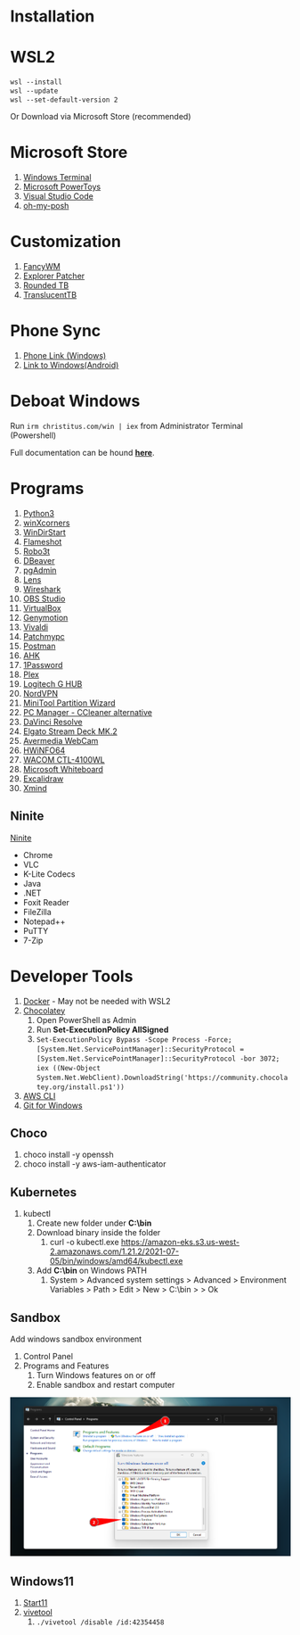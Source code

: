 # Installation

# WSL2

```
wsl --install
wsl --update
wsl --set-default-version 2
```

Or Download via Microsoft Store (recommended)

# Microsoft Store

1. [Windows Terminal](https://apps.microsoft.com/store/detail/windows-terminal/9N0DX20HK701?hl=en-us&gl=us)
2. [Microsoft PowerToys](https://apps.microsoft.com/store/detail/microsoft-powertoys/XP89DCGQ3K6VLD?hl=en-us&gl=us)
3. [Visual Studio Code](https://apps.microsoft.com/store/detail/visual-studio-code/XP9KHM4BK9FZ7Q?hl=en-us&gl=us)
4. [oh-my-posh](https://apps.microsoft.com/store/detail/ohmyposh/XP8K0HKJFRXGCK)



# Customization

1. [FancyWM](https://github.com/FancyWM/fancywm)
2. [Explorer Patcher](https://github.com/valinet/ExplorerPatcher)
3. [Rounded TB](https://apps.microsoft.com/store/detail/9MTFTXSJ9M7F?hl=en-us&gl=US)
4. [TranslucentTB](https://apps.microsoft.com/detail/9PF4KZ2VN4W9?hl=en-us&gl=US)

# Phone Sync
<!-- [Intel Unison - Windows](https://apps.microsoft.com/store/detail/intel%C2%AE-unison%E2%84%A2/9PP9GZM2GN26?hl=en-us&gl=us)
[Intel Unison - Android](https://play.google.com/store/apps/details?id=com.intel.mde&gl=US) -->
1. [Phone Link (Windows)](https://apps.microsoft.com/store/detail/phone-link/9NMPJ99VJBWV)
2. [Link to Windows(Android)](https://play.google.com/web/store/apps/details?id=com.microsoft.appmanager&hl=en_AU&gl=US&pli=1)

# Deboat Windows

Run `irm christitus.com/win | iex` from Administrator Terminal (Powershell)

Full documentation can be hound [**here**](https://christitus.com/windows-11-perfect-install/).
# Programs

1. [Python3](https://www.python.org/downloads/)
2. [winXcorners](https://github.com/vhanla/winxcorners/releases)
3. [WinDirStart](https://windirstat.net/download.html)
4. [Flameshot](https://github.com/flameshot-org/flameshot/releases/latest)
5. [Robo3t](https://robomongo.org/download)
6. [DBeaver](https://dbeaver.io/download/)
7. [pgAdmin](https://www.pgadmin.org/download/pgadmin-4-windows/)
8. [Lens](https://k8slens.dev)
9. [Wireshark](https://www.wireshark.org/#download)
10. [OBS Studio](https://obsproject.com/download)
11. [VirtualBox](https://www.virtualbox.org/wiki/Downloads)
12. [Genymotion](https://www.genymotion.com/download/)
13. [Vivaldi](https://vivaldi.com)
14. [Patchmypc](https://patchmypc.com/home-updater)
15. [Postman](https://www.postman.com/downloads/)
16. [AHK](https://www.autohotkey.com)
17. [1Password](https://1password.com/downloads/windows/)
18. [Plex](https://www.plex.tv/media-server-downloads/#plex-app)
19. [Logitech G HUB](https://www.logitechg.com/en-us/innovation/g-hub.html)
20. [NordVPN](https://nordvpn.com/download/windows/)
21. [MiniTool Partition Wizard](https://www.partitionwizard.com/download.html)
22. [PC Manager - CCleaner alternative](https://pcmanager-en.microsoft.com/)
23. [DaVinci Resolve](https://www.blackmagicdesign.com/products/davinciresolve)
24. [Elgato Stream Deck MK.2](https://www.elgato.com/en/downloads)
25. [Avermedia WebCam](https://www.avermedia.com/en/product-detail/PW513#download)
26. [HWiNFO64](https://www.hwinfo.com/download/)
27. [WACOM CTL-4100WL](https://www.wacom.com/en-us/support/product-support/drivers)
28. [Microsoft Whiteboard](https://www.microsoft.com/store/apps/9mspc6mp8fm4)
29. [Excalidraw](https://excalidraw.com/)
30. [Xmind](https://xmind.app/download/)

## Ninite
[Ninite](https://ninite.com)

- Chrome
- VLC
- K-Lite Codecs
- Java
- .NET
- Foxit Reader
- FileZilla
- Notepad++
- PuTTY
- 7-Zip

# Developer Tools

1. [Docker](https://www.docker.com/products/docker-desktop) - May not be needed with WSL2
2. [Chocolatey](https://chocolatey.org/install)
   1. Open PowerShell as Admin
   2. Run **Set-ExecutionPolicy AllSigned**
   3. ``` Set-ExecutionPolicy Bypass -Scope Process -Force; [System.Net.ServicePointManager]::SecurityProtocol = [System.Net.ServicePointManager]::SecurityProtocol -bor 3072; iex ((New-Object System.Net.WebClient).DownloadString('https://community.chocolatey.org/install.ps1')) ```
3. [AWS CLI](https://awscli.amazonaws.com/AWSCLIV2.msi)
4. [Git for Windows](https://gitforwindows.org)


## Choco

1. choco install -y openssh
2. choco install -y aws-iam-authenticator

## Kubernetes

1. kubectl
   1. Create new folder under **C:\bin**
   2. Download binary inside the folder 
      1. curl -o kubectl.exe https://amazon-eks.s3.us-west-2.amazonaws.com/1.21.2/2021-07-05/bin/windows/amd64/kubectl.exe
   3. Add **C:\bin** on Windows PATH
      1.  System > Advanced system settings > Advanced > Environment Variables > Path > Edit > New > C:\bin > > Ok

## Sandbox

Add windows sandbox environment

1. Control Panel
2. Programs and Features
   1. Turn Windows features on or off
   2. Enable sandbox and restart computer

![picture 1](../../images/65067858b45866139a2ef25b3c10aea2a9b10509965acc7f8bb8816964fe9072.png)

## Windows11

1. [Start11](https://www.stardock.com/products/start11/)
2. [vivetool](https://github.com/thebookisclosed/ViVe/releases)
   1. `./vivetool /disable /id:42354458`
